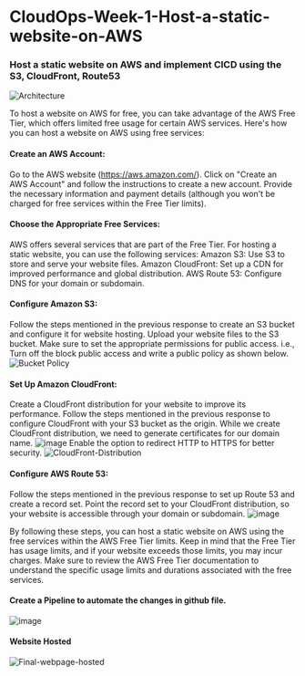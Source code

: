 # CloudOps-Week-1-Host-a-static-website-on-AWS
### Host a static website on AWS  and implement CICD using the S3, CloudFront, Route53

![Architecture](https://github.com/DhruvS0/CloudOps-Week-1-Host-a-static-website-on-AWS/assets/113872537/a28d9f31-3872-4f30-9e9a-acab3f56a866)

To host a website on AWS for free, you can take advantage of the AWS Free Tier, which offers limited free usage for certain AWS services. Here's how you can host a website on AWS using free services:

#### Create an AWS Account:

Go to the AWS website (https://aws.amazon.com/).
Click on "Create an AWS Account" and follow the instructions to create a new account.
Provide the necessary information and payment details (although you won't be charged for free services within the Free Tier limits).

#### Choose the Appropriate Free Services:

AWS offers several services that are part of the Free Tier. For hosting a static website, you can use the following services:
Amazon S3: Use S3 to store and serve your website files.
Amazon CloudFront: Set up a CDN for improved performance and global distribution.
AWS Route 53: Configure DNS for your domain or subdomain.

#### Configure Amazon S3:

Follow the steps mentioned in the previous response to create an S3 bucket and configure it for website hosting.
Upload your website files to the S3 bucket.
Make sure to set the appropriate permissions for public access. i.e., Turn off the block public access and write a public policy as shown below.
![Bucket Policy](https://github.com/DhruvS0/CloudOps-Week-1-Host-a-static-website-on-AWS/assets/113872537/86b45c36-fa12-4457-9d51-c51e92625a86)

#### Set Up Amazon CloudFront:

Create a CloudFront distribution for your website to improve its performance.
Follow the steps mentioned in the previous response to configure CloudFront with your S3 bucket as the origin.
While we create CloudFront distribution, we need to generate certificates for our domain name.
![image](https://github.com/DhruvS0/CloudOps-Week-1-Host-a-static-website-on-AWS/assets/113872537/542c94b2-44de-42c8-a6be-e7eaae141b1a)
Enable the option to redirect HTTP to HTTPS for better security.
![CloudFront-Distribution](https://github.com/DhruvS0/CloudOps-Week-1-Host-a-static-website-on-AWS/assets/113872537/c72b6c0e-41ac-494a-8125-4bccf6678702)


#### Configure AWS Route 53:

Follow the steps mentioned in the previous response to set up Route 53 and create a record set.
Point the record set to your CloudFront distribution, so your website is accessible through your domain or subdomain.
![image](https://github.com/DhruvS0/CloudOps-Week-1-Host-a-static-website-on-AWS/assets/113872537/e7803e96-c1b8-49a9-84a7-dd032fa3f249)

By following these steps, you can host a static website on AWS using the free services within the AWS Free Tier limits. Keep in mind that the Free Tier has usage limits, and if your website exceeds those limits, you may incur charges. Make sure to review the AWS Free Tier documentation to understand the specific usage limits and durations associated with the free services.

#### Create a Pipeline to automate the changes in github file.
![image](https://github.com/DhruvS0/CloudOps-Week-1-Host-a-static-website-on-AWS/assets/113872537/432d48c9-b328-4dde-990f-2b3ce77274b8)

#### Website Hosted
![Final-webpage-hosted](https://github.com/DhruvS0/CloudOps-Week-1-Host-a-static-website-on-AWS/assets/113872537/47a1fe0d-d048-4d15-9fc6-ce9ef67bc42d)

